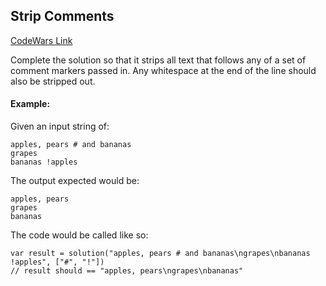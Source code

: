 ## Strip Comments

[CodeWars Link](https://www.codewars.com/kata/51c8e37cee245da6b40000bd/javascript)

Complete the solution so that it strips all text that follows any of a set of comment markers passed in. Any whitespace at the end of the line should also be stripped out.

#### Example:

Given an input string of:

```
apples, pears # and bananas
grapes
bananas !apples
```

The output expected would be:

```
apples, pears
grapes
bananas
```

The code would be called like so:

```
var result = solution("apples, pears # and bananas\ngrapes\nbananas !apples", ["#", "!"])
// result should == "apples, pears\ngrapes\nbananas"
```
